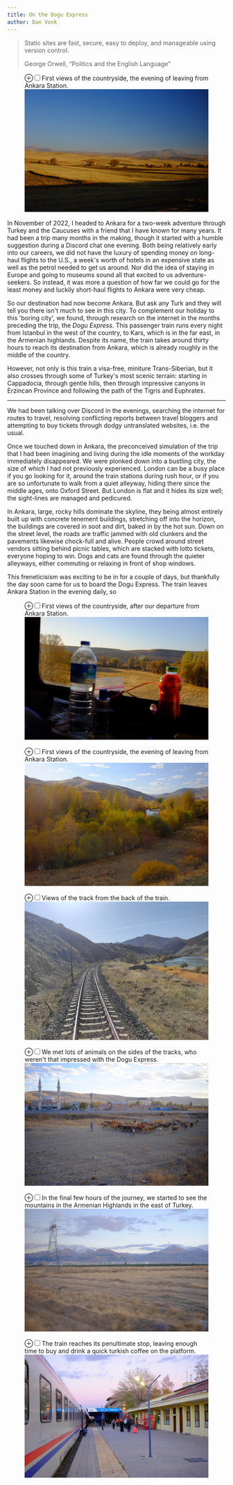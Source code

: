 ```yaml
---
title: On the Dogu Express
author: Dan Vonk
---
```

<div class="epigraph">
  <blockquote>
  <p>Static sites are fast, secure, easy to deploy, and manageable using version control.</p>
    <footer>George Orwell, “Politics and the English Language”</footer>
  </blockquote>
  <blockquote>
</div>

<figure>
    <label for="outside-ankara" class="margin-toggle">&#8853;</label><input type="checkbox" id="outside-ankara" class="margin-toggle"/><span class="marginnote">First views of the countryside, the evening of leaving from Ankara Station.</span>
    <img src="/images/DSCF6945.JPG" alt="Turkish Countryside" />
</figure>

In November of 2022, I headed to Ankara for a two-week adventure through Turkey and the 
Caucuses with a friend that I have known for many years. It had been a trip many 
months in the making, though it started with a humble suggestion during a Discord chat 
one evening. Both being relatively early into our careers, we did not have the luxury of spending
money on long-haul flights to the U.S., a week's worth of hotels in an expensive state as well
as the petrol needed to get us around. Nor did the idea of staying in Europe and going to museums
sound all that excited to us adventure-seekers. So instead, it was more a question of how far
we could go for the least money and luckily short-haul flights to Ankara were very cheap.

So our destination had now become Ankara. But ask any Turk and they will tell you there isn't
much to see in this city. To complement our holiday to this 'boring city', we found, through research on the 
internet in the months preceding the trip, the _Dogu Express_. This passenger train runs every
night from Istanbul in the west of the country, to Kars, which is in the far east, in the Armenian
highlands. Despite its name, the train takes around thirty hours to reach its destination from
Ankara, which is already roughly in the middle of the country.

However, not only is this train a visa-free, miniture Trans-Siberian, but it also crosses through
some of  Turkey's most scenic terrain: starting in Cappadocia, through gentle hills, then through
impressive canyons in Erzincan Province and following the path of the Tigris and Euphrates.

 ***

We had been talking over Discord in the evenings, searching 
the internet for routes to travel, 
resolving conflicting reports between travel bloggers and attempting to buy tickets through dodgy untranslated websites, i.e. the usual.

Once we touched down in Ankara, the preconceived simulation of the trip that I had been imagining and living during the idle moments of the workday immediately disappeared. We were plonked down into a bustling city, the size of which I had not previously experienced. London can be a busy place if you go looking for it, around the train stations during rush hour, or if you are so unfortunate to walk from a quiet alleyway, hiding there since the middle ages, onto Oxford Street. But London is flat and it hides its size well; the sight-lines are managed and pedicured.

In Ankara, large, rocky hills dominate the skyline, they being almost entirely built up with concrete tenement buildings, stretching off into the horizon, the buildings are covered in soot and dirt, baked in by the hot sun. Down on the street level, the roads are traffic jammed with old clunkers and the pavements likewise chock-full and alive. People crowd around street vendors sitting behind picnic tables, which are stacked with lotto tickets, everyone hoping to win. Dogs and cats are found through the quieter alleyways, either commuting or relaxing in front of shop windows.

This freneticisism was exciting to be in for a couple of days, but thankfully the day soon came for us to board the Dogu Express. The train leaves Ankara Station in the evening daily, so 

<figure>
    <label for="outside-ankara" class="margin-toggle">&#8853;</label><input type="checkbox" id="outside-ankara" class="margin-toggle"/><span class="marginnote">First views of the countryside, after our departure from Ankara Station.</span>
    <img src="/images/DSCF6948.JPG" alt="View through the window of our cabin on the Dogu Express." />
</figure>


<figure>
    <label for="outside-ankara" class="margin-toggle">&#8853;</label><input type="checkbox" id="outside-ankara" class="margin-toggle"/><span class="marginnote">First views of the countryside, the evening of leaving from Ankara Station.</span>
    <img src="/images/DSCF6979.JPG" alt="Exports and Imports to and from Denmark & Norway from 1700 to 1780" />
</figure>


<figure>
    <label for="outside-ankara" class="margin-toggle">&#8853;</label><input type="checkbox" id="outside-ankara" class="margin-toggle"/><span class="marginnote">Views of the track from the back of the train.</span>
    <img src="/images/IMG_20221106_102439.jpg" alt="Dogu Express" />
</figure>

<figure>
    <label for="outside-ankara" class="margin-toggle">&#8853;</label><input type="checkbox" id="outside-ankara" class="margin-toggle"/><span class="marginnote">We met lots of animals on the sides of the tracks, who weren't that impressed with the Dogu Express.</span>
    <img src="/images/DSCF6989.JPG" alt="Shepard herding cattle beside track" />
</figure>


<figure>
    <label for="outside-ankara" class="margin-toggle">&#8853;</label><input type="checkbox" id="outside-ankara" class="margin-toggle"/><span class="marginnote">In the final few hours of the journey, we started to see the mountains in the Armenian Highlands in the east of Turkey.</span>
    <img src="/images/DSCF7009.JPG" alt="Exports and Imports to and from Denmark & Norway from 1700 to 1780" />
</figure>

<figure>
    <label for="outside-ankara" class="margin-toggle">&#8853;</label><input type="checkbox" id="outside-ankara" class="margin-toggle"/><span class="marginnote">The train reaches its penultimate stop, leaving enough time to buy and drink a quick turkish coffee on the platform.</span>
    <img src="/images/DSCF7010.JPG" alt="Exports and Imports to and from Denmark & Norway from 1700 to 1780" />
</figure>
